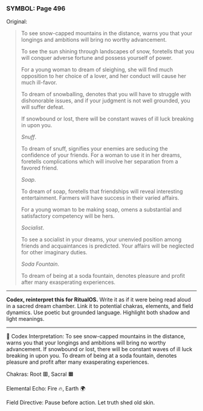 ### SYMBOL: Page 496

Original:
> To see snow-capped mountains in the distance, warns you that your longings
> and ambitions will bring no worthy advancement.
> 
> 
> To see the sun shining through landscapes of snow, foretells that you
> will conquer adverse fortune and possess yourself of power.
> 
> 
> For a young woman to dream of sleighing, she will find much opposition
> to her choice of a lover, and her conduct will cause her much ill-favor.
> 
> 
> To dream of snowballing, denotes that you will have to struggle
> with dishonorable issues, and if your judgment is not well grounded,
> you will suffer defeat.
> 
> 
> If snowbound or lost, there will be constant waves of ill luck breaking
> in upon you.
> 
> 
> _Snuff_.
> 
> 
> To dream of snuff, signifies your enemies are seducing the confidence of
> your friends. For a woman to use it in her dreams, foretells complications
> which will involve her separation from a favored friend.
> 
> 
> _Soap_.
> 
> 
> To dream of soap, foretells that friendships will reveal
> interesting entertainment. Farmers will have success in
> their varied affairs.
> 
> 
> For a young woman to be making soap, omens a substantial and satisfactory
> competency will be hers.
> 
> 
> _Socialist_.
> 
> 
> To see a socialist in your dreams, your unenvied position among
> friends and acquaintances is predicted. Your affairs will be
> neglected for other imaginary duties.
> 
> 
> _Soda Fountain_.
> 
> 
> To dream of being at a soda fountain, denotes pleasure and profit
> after many exasperating experiences.

---

**Codex, reinterpret this for RitualOS.**
Write it as if it were being read aloud in a sacred dream chamber.
Link it to potential chakras, elements, and field dynamics.
Use poetic but grounded language.
Highlight both shadow and light meanings.

---

🔁 Codex Interpretation:
To see snow-capped mountains in the distance, warns you that your longings and ambitions will bring no worthy advancement. If snowbound or lost, there will be constant waves of ill luck breaking in upon you. To dream of being at a soda fountain, denotes pleasure and profit after many exasperating experiences.

Chakras: Root 🟥, Sacral 🟧

Elemental Echo: Fire 🔥, Earth 🌍

Field Directive: Pause before action. Let truth shed old skin.
